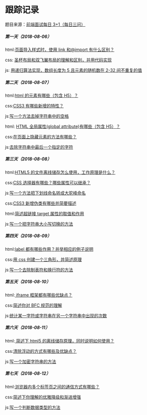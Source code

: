 # 跟踪记录

题目来源：[前端面试每日 3+1（每日三问）](https://github.com/haizlin/fe-interview)

##### 第一天（2018-08-06）

html:[页面导入样式时，使用 link 和@import 有什么区别？](https://github.com/zivenday/learning/issues/1)

css: [圣杯布局和双飞翼布局的理解和区别，并用代码实现](https://github.com/zivenday/learning/issues/2)

js: [用递归算法实现，数组长度为 5 且元素的随机数在 2-32 间不重复的值](https://github.com/zivenday/learning/issues/3)

##### 第二天（2018-08-07）

html:[html 的元素有哪些（包含 H5）？](https://github.com/zivenday/learning/issues/4)

css:[CSS3 有哪些新增的特性？](https://github.com/zivenday/learning/issues/5)

js:[写一个方法去掉字符串中的空格](https://github.com/zivenday/learning/issues/6)

html: [HTML 全局属性(global attribute)有哪些（包含 H5）？](https://github.com/zivenday/learning/issues/7)

css:[在页面上隐藏元素的方法有哪些？](https://github.com/zivenday/learning/issues/8)

js:[去除字符串中最后一个指定的字符](https://github.com/zivenday/learning/issues/9)

##### 第三天（2018-08-08）

html:[HTML5 的文件离线储存怎么使用，工作原理是什么？](https://github.com/zivenday/learning/issues/10)

css:[CSS 选择器有哪些？哪些属性可以继承？](https://github.com/zivenday/learning/issues/11)

js:[写一个方法把下划线命名转成大驼峰命名](https://github.com/zivenday/learning/issues/14)

css:[CSS3 新增伪类有哪些并简要描述](https://github.com/zivenday/learning/issues/13)

html:[简述超链接 target 属性的取值和作用](https://github.com/zivenday/learning/issues/12)

js:[写一个把字符串大小写切换的方法](https://github.com/zivenday/learning/issues/15)

##### 第四天（2018-08-09）

html:[label 都有哪些作用？并举相应的例子说明](https://github.com/zivenday/learning/issues/16)

css:[用 css 创建一个三角形，并简述原理](https://github.com/zivenday/learning/issues/17)

js:[写一个去除制表符和换行符的方法](https://github.com/zivenday/learning/issues/18)

##### 第五天（2018-08-10）

html:[ iframe 框架都有哪些优缺点？](https://github.com/zivenday/learning/issues/19)

css:[简述你对 BFC 规范的理解](https://github.com/zivenday/learning/issues/20)

js:[统计某一字符或字符串在另一个字符串中出现的次数](https://github.com/zivenday/learning/issues/21)

##### 第六天（2018-08-11）

html:[ 简述下 html5 的离线储存原理，同时说明如何使用？](https://github.com/zivenday/learning/issues/22)

css:[清除浮动的方式有哪些及优缺点？](https://github.com/zivenday/learning/issues/23)

js:[写一个加密字符串的方法](https://github.com/zivenday/learning/issues/24)

##### 第七天（2018-08-12）

html:[浏览器内多个标签页之间的通信方式有哪些？](https://github.com/zivenday/learning/issues/25)

css:[简述下你理解的优雅降级和渐进增强](https://github.com/zivenday/learning/issues/26)

js:[写一个判断数据类型的方法](https://github.com/zivenday/learning/issues/27)
